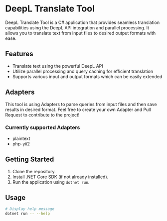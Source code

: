 # DeepL Translate Tool

DeepL Translate Tool is a C# application that provides seamless translation capabilities using the DeepL API integration and parallel processing. It allows you to translate text from input files to desired output formats with ease.

## Features

- Translate text using the powerful DeepL API
- Utilize parallel processing and query caching for efficient translation
- Supports various input and output formats which can be easily extended

## Adapters

This tool is using Adapters to parse queries from input files and then save results in desired format. Feel free to create your own Adapter and Pull Request to contribute to the project!

### Currently supported Adapters
- plaintext
- php-yii2

## Getting Started

1. Clone the repository.
2. Install .NET Core SDK (if not already installed).
3. Run the application using `dotnet run`.

## Usage

```bash
# Display help message
dotnet run -- --help
```
